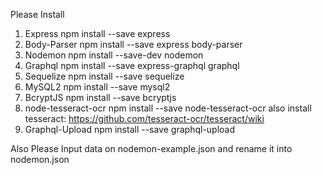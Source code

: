 Please Install
1. Express
    npm install --save express
2. Body-Parser
    npm install --save express body-parser
3. Nodemon
    npm install --save-dev nodemon
4. Graphql
    npm install --save express-graphql graphql
5. Sequelize
    npm install --save sequelize
6. MySQL2
    npm install --save mysql2
7. BcryptJS
    npm install --save bcryptjs
8. node-tesseract-ocr
    npm install --save node-tesseract-ocr
    also install tesseract:
    https://github.com/tesseract-ocr/tesseract/wiki
9. Graphql-Upload
    npm install --save graphql-upload

Also Please Input data on nodemon-example.json and rename it into nodemon.json